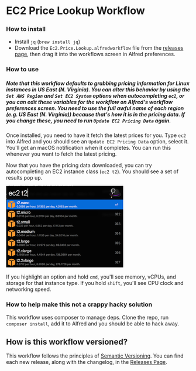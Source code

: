 # EC2 Price Lookup Workflow

### How to install

* Install `jq` (`brew install jq`)
* Download the `Ec2.Price.Lookup.alfredworkflow` file from the [releases page](../../releases), then drag it into the workflows screen in Alfred preferences.

### How to use

##### Note that this workflow defaults to grabbing pricing information for Linux instances in US East (N. Virginia).  You can alter this behavior by using the `Set AWS Region` and `Set EC2 System` options when autocompleting `ec2`, or you can edit these variables for the workflow on Alfred's workflow preferences screen.  You need to use the full awful name of each region (e.g. US East (N. Virginia)) because that's how it is in the pricing data.  If you change these, you need to run `Update EC2 Pricing Data` again.

Once installed, you need to have it fetch the latest prices for you.  Type `ec2` into Alfred and you should see an `Update EC2 Pricing Data` option, select it.  You'll get an macOS notification when it completes.  You can run this whenever you want to fetch the latest pricing.

Now that you have the pricing data downloaded, you can try autocompleting an EC2 instance class (`ec2 t2`).  You should see a set of results pop up.

![t2 autocomplete](screenshots/t2_example.png)

If you highlight an option and hold `cmd`, you'll see memory, vCPUs, and storage for that instance type.  If you hold `shift`, you'll see CPU clock and networking speed.


### How to help make this not a crappy hacky solution

This workflow uses composer to manage deps.  Clone the repo, run `composer install`, add it to Alfred and you should be able to hack away.

## How is this workflow versioned?

This workflow follows the principles of [Semantic Versioning](http://semver.org/). You can find each new release,
along with the changelog, in the [Releases Page](../../releases).

